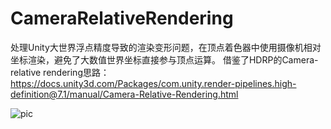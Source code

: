 # CameraRelativeRendering
处理Unity大世界浮点精度导致的渲染变形问题，在顶点着色器中使用摄像机相对坐标渲染，避免了大数值世界坐标直接参与顶点运算。
借鉴了HDRP的Camera-relative rendering思路：
https://docs.unity3d.com/Packages/com.unity.render-pipelines.high-definition@7.1/manual/Camera-Relative-Rendering.html

![pic](https://github.com/CharlesFeng207/CameraRelativeRendering/blob/master/Pic/1.gif)
